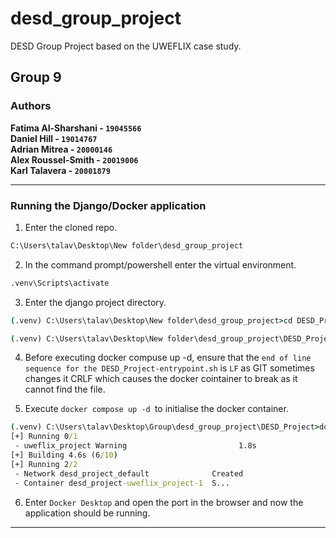 # desd_group_project

DESD Group Project based on the UWEFLIX case study. </br>

## Group 9

### Authors

<b> Fatima Al-Sharshani - ```19045566```</b> <br/>
<b> Daniel Hill - ```19014767```</b> <br/>
<b> Adrian Mitrea - ```20000146```</b> <br/>
<b> Alex Roussel-Smith - ```20019006``` </b><br/>
<b> Karl Talavera - ```20001879``` </b><br/> 

---

### Running the Django/Docker application

1. Enter the cloned repo.
```cmd
C:\Users\talav\Desktop\New folder\desd_group_project
```
2. In the command prompt/powershell enter the virtual environment.
```cmd
.venv\Scripts\activate
```
3. Enter the django project directory.
```cmd
(.venv) C:\Users\talav\Desktop\New folder\desd_group_project>cd DESD_Project

(.venv) C:\Users\talav\Desktop\New folder\desd_group_project\DESD_Project>
```
4. Before executing docker compuse up -d, ensure that the ```end of line sequence for the DESD_Project-entrypoint.sh``` is ```LF``` as GIT sometimes changes it CRLF which causes the docker cointainer to break as it cannot find the file.

5. Execute ```docker compose up -d ```to initialise the docker container.
```cmd
(.venv) C:\Users\talav\Desktop\Group\desd_group_project\DESD_Project>docker compose up -d
[+] Running 0/1
 - uweflix_project Warning                         1.8s 
[+] Building 4.6s (6/10)
[+] Running 2/2
 - Network desd_project_default              Created                                         0.8s
 - Container desd_project-uweflix_project-1  S...                                            1.6s
```

6. Enter ```Docker Desktop``` and open the port in the browser and now the application should be running.

---
